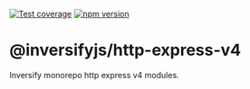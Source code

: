 [![Test coverage](https://codecov.io/gh/inversify/monorepo/branch/main/graph/badge.svg?flag=%40inversifyjs%2Fhttp-express-v4)](https://codecov.io/gh/inversify/monorepo/branch/main/graph/badge.svg?flag=%40inversifyjs%2Fhttp-express-v4) [![npm version](https://img.shields.io/github/package-json/v/inversify/monorepo?filename=packages%2Fhttp%2Flibraries%2Fexpress-v4%2Fpackage.json&style=plastic)](https://www.npmjs.com/package/@inversifyjs/http-express-v4)

# @inversifyjs/http-express-v4

Inversify monorepo http express v4 modules.